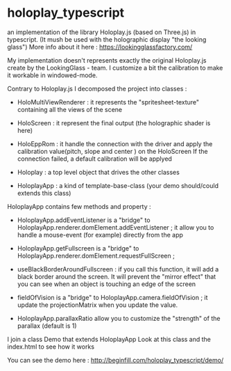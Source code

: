 # holoplay_typescript
an implementation of the library Holoplay.js (based on Three.js) in typescript. 
(It mush be used with the holographic display "the looking glass") 
More info about it here : https://lookingglassfactory.com/ 


My implementation doesn't represents exactly the original Holoplay.js create by the LookingGlass - team. 
I customize a bit the calibration to make it workable in windowed-mode. 



Contrary to Holoplay.js I decomposed the project into classes : 

- HoloMultiViewRenderer : it represents the "spritesheet-texture" containing all the views of the scene 

- HoloScreen : it represent the final output (the holographic shader is here)  

- HoloEppRom : it handle the connection with the driver and apply the calibration value(pitch, slope and center ) on the HoloScreen
               If the connection failed, a default calibration will be applyed 
               
- Holoplay : a top level object that drives the other classes 

- HoloplayApp : a kind of template-base-class (your demo should/could extends this class) 



HoloplayApp contains few methods and property :

- HoloplayApp.addEventListener is a "bridge" to HoloplayApp.renderer.domElement.addEventListener ; 
it allow you to handle a mouse-event (for example) directly from the app

- HoloplayApp.getFullscreen is a "bridge" to HoloplayApp.renderer.domElement.requestFullScreen ; 

- useBlackBorderAroundFullscreen : if you call this function, it will add a black border around the screen. 
  It will prevent the "mirror effect" that you can see when an object is touching an edge of the screen 

- fieldOfVision is a "bridge" to HoloplayApp.camera.fieldOfVision ; it update the projectionMatrix when you update the value.

- HoloplayApp.parallaxRatio allow you to customize the "strength" of the parallax (default is 1) 



I join a class Demo that extends HoloplayApp 
Look at this class and the index.html to see how it works

You can see the demo here : http://beginfill.com/holoplay_typescript/demo/

